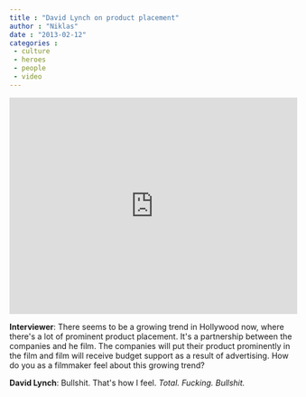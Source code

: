 ```yaml
---
title : "David Lynch on product placement"
author : "Niklas"
date : "2013-02-12"
categories : 
 - culture
 - heroes
 - people
 - video
---
```


<iframe width="510" height="383" src="http://www.youtube.com/embed/F4wh_mc8hRE" frameborder="0" allowfullscreen></iframe>

**Interviewer**: There seems to be a growing trend in Hollywood now, where there's a lot of prominent product placement. It's a partnership between the companies and he film. The companies will put their product prominently in the film and film will receive budget support as a result of advertising. How do you as a filmmaker feel about this growing trend?

**David Lynch**: Bullshit. That's how I feel. _Total. Fucking. Bullshit._
